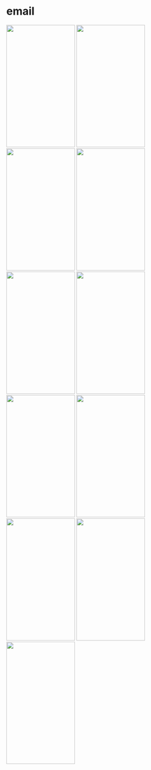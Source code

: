 # email
<div >
  <img src="https://github.com/wangzhengtai/email/blob/master/images/S90309-002139.jpg" width="180" height="320">
  <img src="https://github.com/wangzhengtai/email/blob/master/images/S90309-002145.jpg" width="180" height="320">
  <img src="https://github.com/wangzhengtai/email/blob/master/images/S90309-003130.jpg" width="180" height="320">
  <img src="https://github.com/wangzhengtai/email/blob/master/images/S90309-003142.jpg" width="180" height="320">
  <img src="https://github.com/wangzhengtai/email/blob/master/images/S90309-003151.jpg" width="180" height="320">
  <img src="https://github.com/wangzhengtai/email/blob/master/images/S90309-003207.jpg" width="180" height="320">
  <img src="https://github.com/wangzhengtai/email/blob/master/images/S90309-003214.jpg" width="180" height="320">
  <img src="https://github.com/wangzhengtai/email/blob/master/images/S90309-003222.jpg" width="180" height="320">
  <img src="https://github.com/wangzhengtai/email/blob/master/images/S90309-003259.jpg" width="180" height="320">
  <img src="https://github.com/wangzhengtai/email/blob/master/images/S90309-004203.jpg" width="180" height="320">
  <img src="https://github.com/wangzhengtai/email/blob/master/images/S90309-004222.jpg" width="180" height="320">
</div>
